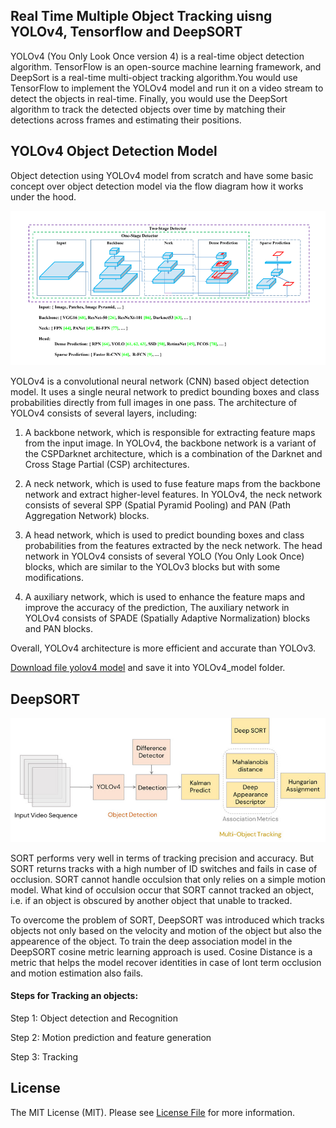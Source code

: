 ## Real Time Multiple Object Tracking uisng YOLOv4, Tensorflow and DeepSORT
YOLOv4 (You Only Look Once version 4) is a real-time object detection algorithm. TensorFlow is an open-source machine learning framework, and DeepSort is a real-time multi-object tracking algorithm.You would use TensorFlow to implement the YOLOv4 model and run it on a video stream to detect the objects in real-time. Finally, you would use the DeepSort algorithm to track the detected objects over time by matching their detections across frames and estimating their positions.

## YOLOv4 Object Detection Model
Object detection using YOLOv4 model from scratch and have some basic concept over object detection model via the flow diagram how it works under the hood.

![This is an image](/images/AO.png)

YOLOv4 is a convolutional neural network (CNN) based object detection model. It uses a single neural network to predict bounding boxes and class probabilities directly from full images in one pass. The architecture of YOLOv4 consists of several layers, including:

1. A backbone network, which is responsible for extracting feature maps from the input image. In YOLOv4, the backbone network is a variant of the CSPDarknet architecture, which is a combination of the Darknet and Cross Stage Partial (CSP) architectures.

2. A neck network, which is used to fuse feature maps from the backbone network and extract higher-level features. In YOLOv4, the neck network consists of several SPP (Spatial Pyramid Pooling) and PAN (Path Aggregation Network) blocks.

3. A head network, which is used to predict bounding boxes and class probabilities from the features extracted by the neck network. The head network in YOLOv4 consists of several YOLO (You Only Look Once) blocks, which are similar to the YOLOv3 blocks but with some modifications.

4. A auxiliary network, which is used to enhance the feature maps and improve the accuracy of the prediction, The auxiliary network in YOLOv4 consists of SPADE (Spatially Adaptive Normalization) blocks and PAN blocks.

Overall, YOLOv4 architecture is more efficient and accurate than YOLOv3.

[Download file yolov4 model](https://github.com/AlexeyAB/darknet/releases/download/darknet_yolo_v3_optimal/yolov4.weights) and save it into YOLOv4_model folder.


## DeepSORT
![This is an image](/images/deepsort-architecture.jpg)

SORT performs very well in terms of tracking precision and accuracy. But SORT returns tracks with a high number of ID switches and fails in case of occlusion. SORT cannot handle occulsion that only relies on a simple motion model. What kind of occulsion occur that SORT cannot tracked an object, i.e. if an object is obscured by another object that unable to tracked.

To overcome the problem of SORT, DeepSORT was introduced which tracks objects not only based on the velocity and motion of the object but also the appearence of the object. To train the deep association model in the DeepSORT cosine metric learning approach is used. Cosine Distance is a metric that helps the model recover identities in case of lont term occlusion and motion estimation also fails.

#### Steps for Tracking an objects:
Step 1: Object detection and Recognition  

Step 2: Motion prediction and feature generation 

Step 3: Tracking 

## License
The MIT License (MIT). Please see [License File](/LICENSE) for more information.
